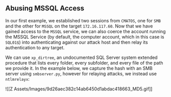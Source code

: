## Abusing MSSQL Access

In our first example, we established two sessions from `CMATOS`, one for `SMB` and the other for `MSSQL` on the target `172.16.117.60`. Now that we have gained access to the `MSSQL` service, we can also coerce the account running the MSSQL Service (by default, the computer account, which in this case is `SQL01$`) into authenticating against our attack host and then relay its authentication to any target.

We can use `xp_dirtree`, an undocumented SQL Server system extended procedure that lists every folder, every subfolder, and every file of the path we provide it. In the example below, we capture the hash with an SMB server using `smbserver.py`, however for relaying attacks, we instead use `ntlmrelayx`:

![[Z Assets/Images/9d26aec382c14ab6450d1abdac418663_MD5.gif]]